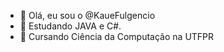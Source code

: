 - 👋 Olá, eu sou o @KaueFulgencio
- 👀 Estudando JAVA e C#.
- 🌱 Cursando Ciência da Computação na UTFPR


